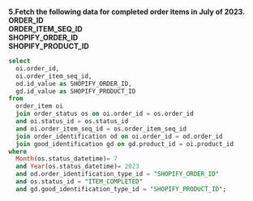 **5.Fetch the following data for completed order items in July of 2023.<br>
ORDER_ID<br>
ORDER_ITEM_SEQ_ID<br>
SHOPIFY_ORDER_ID<br>
SHOPIFY_PRODUCT_ID**<br>


```sql
select 
  oi.order_id, 
  oi.order_item_seq_id, 
  od.id_value as SHOPIFY_ORDER_ID, 
  gd.id_value as SHOPIFY_PRODUCT_ID 
from 
  order_item oi 
  join order_status os on oi.order_id = os.order_id 
  and oi.status_id = os.status_id 
  and oi.order_item_seq_id = os.order_item_seq_id 
  join order_identification od on oi.order_id = od.order_id 
  join good_identification gd on gd.product_id = oi.product_id 
where 
  Month(os.status_datetime)= 7 
  and Year(os.status_datetime)= 2023 
  and od.order_identification_type_id = "SHOPIFY_ORDER_ID" 
  and os.status_id = "ITEM_COMPLETED" 
  and gd.good_identification_type_id = "SHOPIFY_PRODUCT_ID";

```
